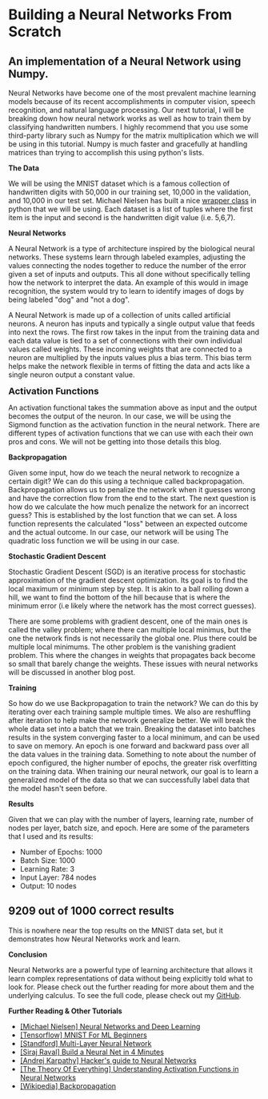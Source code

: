 # Building a Neural Networks From Scratch

## An implementation of a Neural Network using Numpy.

Neural Networks have become one of the most prevalent machine learning models because of its recent accomplishments in computer vision, speech recognition, and natural language processing. Our next tutorial, I will be breaking down how neural network works as well as how to train them by classifying handwritten numbers. I highly recommend that you use some third-party library such as Numpy for the matrix multiplication which we will be using in this tutorial. Numpy is much faster and gracefully at handling matrices than trying to accomplish this using python's lists.

<strong>The Data</strong>

We will be using the MNIST dataset which is a famous collection of handwritten digits with 50,000 in our training set, 10,000 in the validation, and 10,000 in our test set.&nbsp;Michael Nielsen has built a nice&nbsp;<a href="https://github.com/mnielsen/neural-networks-and-deep-learning/blob/master/src/mnist_loader.py">wrapper class</a> in python that we will be using.&nbsp;Each dataset is a list of tuples where the first item is the input and second is the handwritten digit value (i.e. 5,6,7).

<strong>Neural Networks</strong>

A Neural Network is a type of architecture&nbsp;inspired by the biological neural networks. These systems learn through labeled examples, adjusting the values connecting the nodes together to reduce the number of the error given a set of inputs and outputs. This all done without specifically telling how the network to interpret the data. An example of this would in image recognition, the system would try to learn to identify images of dogs by being labeled "dog" and "not a dog".

A Neural Network is made up of a collection of units called artificial neurons. A neuron has inputs and typically a single output value that feeds into next the rows. The first row takes in the input from the training data and each data value is tied to a set of connections with their own individual values called weights. These incoming weights that are connected to a neuron are multiplied by the inputs values plus a bias term. This bias term helps make the network flexible in terms of fitting the data and acts like a single neuron output a constant value.

<strong style="font-size: 1.125rem;">Activation Functions</strong>

An activation functional takes the summation above as input and the output becomes the output of the neuron. In our case, we will be using the Sigmond function as the activation function in the neural network. There are different types of activation functions that we can use with each their own pros and cons. We will not be getting into those details this blog.

<b>Backpropagation</b>

Given some input, how do we teach the neural network to recognize a certain digit? We can do this using a technique called backpropagation. Backpropagation allows us to penalize the network when it guesses wrong and have the correction flow from the end to the start. The next question is how do we calculate the how much penalize the network for an incorrect guess? This is established by the lost function that we can set. A&nbsp;loss function represents the calculated "loss" between an expected outcome and the actual outcome. In our case, our network will be using The quadratic loss function we will be using in our case.

<strong>Stochastic Gradient Descent</strong>

Stochastic Gradient Descent (SGD) is an iterative process for stochastic approximation of the gradient descent optimization. Its goal is to find the local maximum or minimum step by step. It is akin to&nbsp;a ball rolling down a hill, we want to find the bottom of the hill because that is where the minimum error (i.e likely where the network has the most correct guesses).

There are some problems with gradient descent, one of the main ones is called the valley problem; where there can multiple local minimus, but the one the network finds is not necessarily the global one. Plus there could be multiple local minimums. The other problem is the vanishing gradient problem. This where the changes in weights that propagates back become so small that barely change the weights. These issues with neural networks will be discussed in another blog post.

<strong>Training</strong>

So how do we use Backpropagation to train the network? We can do this by iterating over each training sample multiple times. We also are reshuffling after iteration to help make the network generalize better. We will break the whole data set into a batch that we train. Breaking the dataset into batches results in the system converging faster to a local minimum, and can be used to save on memory. An epoch is one forward and backward&nbsp;pass over all the data values in the training data. Something to note about the number of epoch configured, the higher number of epochs, the greater risk overfitting on the training data. When training our neural network, our goal is to learn a generalized model of the data so that we can successfully label data that the model hasn't seen before.

<strong>Results</strong>

Given that we can play with the number of layers, learning rate, number of nodes per layer, batch size, and epoch. Here are some of the parameters that I used and its results:
<ul>
 	<li>Number of Epochs: 1000</li>
 	<li>Batch Size: 1000</li>
 	<li>Learning Rate: 3</li>
 	<li>Input Layer: 784 nodes</li>
 	<li>Output: 10 nodes</li>
</ul>

## 9209 out of 1000 correct results

This is nowhere near the top results on the MNIST data set, but it demonstrates how Neural Networks work and learn.

<strong>Conclusion</strong>

Neural Networks are a powerful type of learning architecture that allows it learn complex representations of data without being explicitly told what to look for. Please check out the further reading for more about them and the underlying calculus. To see the full code, please check out my <a href="https://github.com/kuds/NeuralNetworks">GitHub</a>.

<strong>Further Reading &amp; Other Tutorials</strong>
<ul>
 	<li><a href="http://neuralnetworksanddeeplearning.com/">[Michael Nielsen] Neural Networks and Deep Learning</a></li>
 	<li><a href="https://www.tensorflow.org/get_started/mnist/beginners">[Tensorflow] MNIST For ML Beginners</a></li>
 	<li><a href="http://ufldl.stanford.edu/tutorial/supervised/MultiLayerNeuralNetworks/">[Standford] Multi-Layer Neural Network</a></li>
 	<li><a href="https://www.youtube.com/watch?v=h3l4qz76JhQ">[Siraj Raval] Build a Neural Net in 4 Minutes</a></li>
 	<li><a href="http://karpathy.github.io/neuralnets/">[Andrej Karpathy] Hacker's guide to Neural Networks</a></li>
 	<li><a href="https://medium.com/the-theory-of-everything/understanding-activation-functions-in-neural-networks-9491262884e0">[The Theory Of Everything] Understanding Activation Functions in Neural Networks</a></li>
 	<li><a href="https://en.wikipedia.org/wiki/Backpropagation">[Wikipedia] Backpropagation</a></li>
</ul>

